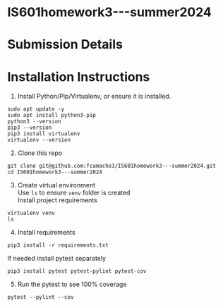 # IS601homework3---summer2024

# Submission Details

# Installation Instructions

1. Install Python/Pip/Virtualenv, or ensure it is installed. 
```
sudo apt update -y
sudo apt install python3-pip
python3 --version
pip3 --version
pip3 install virtualenv
virtualenv --version
```

2. Clone this repo
```
git clone git@github.com:fcamacho3/IS601homework3---summer2024.git
cd IS601homework3---summer2024
```

3. Create virtual environment\
Use `ls` to ensure `venv` folder is created\
Install project requirements
```
virtualenv venv
ls
```
4. Install requirements
```
pip3 install -r requirements.txt
```
If needed install pytest separately
```
pip3 install pytest pytest-pylint pytest-cov
```

5. Run the pytest to see 100% coverage
```
pytest --pylint --cov
```



